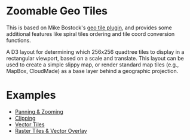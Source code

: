 # Zoomable Geo Tiles

This is based on Mike Bostock's [geo tile plugin](https://github.com/d3/d3-plugins/tree/master/geo/tile),
and provides some additional features like spiral tiles ordering and tile coord conversion functions.  


A D3 layout for determining which 256x256 quadtree tiles to display in a rectangular viewport,
based on a scale and translate. This layout can be used to create a simple slippy map, or
render standard map tiles (e.g., MapBox, CloudMade) as a base layer behind a geographic projection. 

# Examples

* [Panning & Zooming](http://bl.ocks.org/mbostock/4132797)
* [Clipping](http://bl.ocks.org/mbostock/4150951)
* [Vector Tiles](http://bl.ocks.org/mbostock/5593150)
* [Raster Tiles & Vector Overlay](http://bl.ocks.org/mbostock/5342063)
